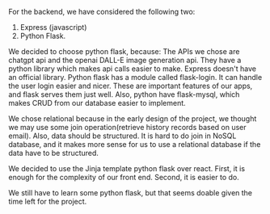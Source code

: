 For the backend, we have considered the following two:

1. Express (javascript)
2. Python Flask.

We decided to choose python flask, because:
  The APIs we chose are chatgpt api and the openai DALL-E image generation api. They have a python library which makes api calls easier to make.
  Express doesn't have an official library.
   Python flask has a module called flask-login. It can handle the user login easier and nicer. These are important features of our apps, and flask serves them just well.
 Also, python have flask-mysql, which makes CRUD from our database easier to implement.
 
 We chose relational because in the early design of the project, we thought we may use some join operation(retrieve history records based on user email). Also, data should be structured. It is hard to do join in NoSQL database,
 and it makes more sense for us to use a relational database if the data have to be structured.
 

 We decided to use the Jinja template python flask over react. First, it is enough for the complexity of our front end. Second, it is easier to do.
 
 We still have to learn some python flask, but that seems doable given the time left for the project.
